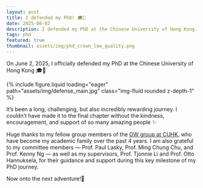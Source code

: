 ```yaml
---
layout: post
title: I defended my PhD! 🎓🥳
date: 2025-06-02
description: I defended my PhD at the Chinese University of Hong Kong.
tags: phd
featured: true
thumbnail: assets/img/phd_crown_low_quality.png
---
```


On June 2, 2025, I officially defended my PhD at the Chinese University of Hong Kong 🎓🥳

<div class="row mt-3">
    {% include figure.liquid loading="eager" path="assets/img/defense_main.jpg" class="img-fluid rounded z-depth-1" %}
</div>

It’s been a long, challenging, but also incredibly rewarding journey.
I couldn’t have made it to the final chapter without the kindness, encouragement, and support of so many amazing people ✨


Huge thanks to my fellow group members of the [GW group at CUHK](https://gw.phy.cuhk.edu.hk/people/), who have become my academic family over the past 4 years. 
I am also grateful to my committee members — Prof. Paul Lasky, Prof. Ming Chung Chu, and Prof. Kenny Ng — as well as my supervisors, 
Prof. Tjonnie Li and Prof. Otto Hannuksela, for their guidance and support during this key milestone of my PhD journey.

Now onto the next adventure!🚀
